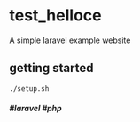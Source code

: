 # test_helloce
A simple laravel example website

## getting started

```
./setup.sh
```

##### #laravel #php
